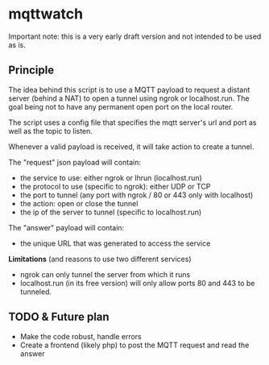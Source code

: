 # mqttwatch

Important note: this is a very early draft version and not intended to be used as is.

## Principle
The idea behind this script is to use a MQTT payload to request a distant server (behind a NAT) to open a tunnel using ngrok or localhost.run.
The goal being not to have any permanent open port on the local router.

The script uses a config file that specifies the mqtt server's url and port as well as the topic to listen.

Whenever a valid payload is received, it will take action to create a tunnel.

The "request" json payload will contain:
  - the service to use: either ngrok or lhrun (localhost.run)
  - the protocol to use (specific to ngrok): either UDP or TCP
  - the port to tunnel (any port with ngrok / 80 or 443 only with localhost)
  - the action: open or close the tunnel
  - the ip of the server to tunnel (specific to localhost.run)

The "answer" payload will contain:
  - the unique URL that was generated to access the service
  
**Limitations** (and reasons to use two different services)
  - ngrok can only tunnel the server from which it runs
  - localhost.run (in its free version) will only allow ports 80 and 443 to be tunneled.
  
## TODO & Future plan
 - Make the code robust, handle errors
 - Create a frontend (likely php) to post the MQTT request and read the answer
